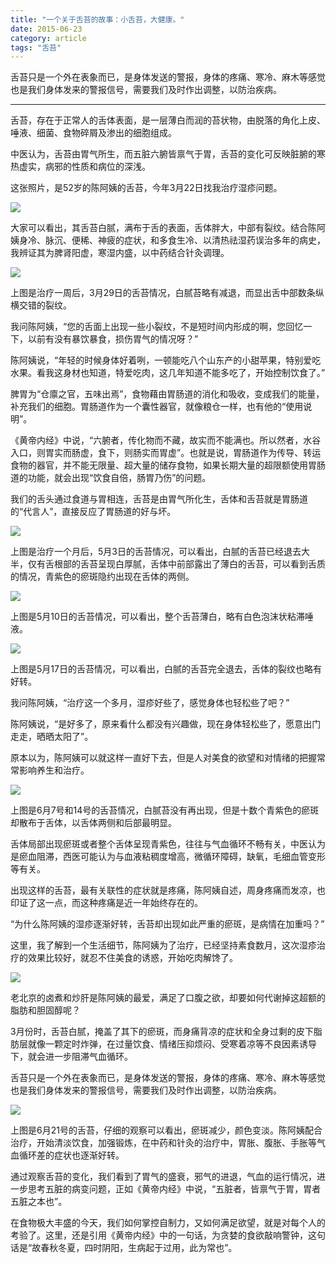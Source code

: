```yaml
---
title: "一个关于舌苔的故事：小舌苔，大健康。"
date: 2015-06-23
category: article
tags: "舌苔"
---
```


舌苔只是一个外在表象而已，是身体发送的警报，身体的疼痛、寒冷、麻木等感觉也是我们身体发来的警报信号，需要我们及时作出调整，以防治疾病。

***

舌苔，存在于正常人的舌体表面，是一层薄白而润的苔状物，由脱落的角化上皮、唾液、细菌、食物碎屑及渗出的细胞组成。

中医认为，舌苔由胃气所生，而五脏六腑皆禀气于胃，舌苔的变化可反映脏腑的寒热虚实，病邪的性质和病位的深浅。

这张照片，是52岁的陈阿姨的舌苔，今年3月22日找我治疗湿疹问题。

![](/media/2015/06/23-01.jpg)

大家可以看出，其舌苔白腻，满布于舌的表面，舌体胖大，中部有裂纹。结合陈阿姨身冷、脉沉、便稀、神疲的症状，和多食生冷、以清热祛湿药误治多年的病史，我辨证其为脾肾阳虚，寒湿内盛，以中药结合针灸调理。

![](/media/2015/06/23-02.jpg)

上图是治疗一周后，3月29日的舌苔情况，白腻苔略有减退，而显出舌中部数条纵横交错的裂纹。

我问陈阿姨，“您的舌面上出现一些小裂纹，不是短时间内形成的啊，您回忆一下，以前有没有暴饮暴食，损伤胃气的情况呀？”

陈阿姨说，“年轻的时候身体好着咧，一顿能吃八个山东产的小甜苹果，特别爱吃水果。看我这身材也知道，特爱吃肉，这几年知道不能多吃了，开始控制饮食了。”

脾胃为“仓廪之官，五味出焉”，食物藉由胃肠道的消化和吸收，变成我们的能量，补充我们的细胞。胃肠道作为一个囊性器官，就像粮仓一样，也有他的“使用说明”。

《黄帝内经》中说，“六腑者，传化物而不藏，故实而不能满也。所以然者，水谷入口，则胃实而肠虚，食下，则肠实而胃虚”。也就是说，胃肠道作为传导、转运食物的器官，并不能无限量、超大量的储存食物，如果长期大量的超限额使用胃肠道的功能，就会出现“饮食自倍，肠胃乃伤”的问题。

我们的舌头通过食道与胃相连，舌苔是由胃气所化生，舌体和舌苔就是胃肠道的“代言人”，直接反应了胃肠道的好与坏。

![](/media/2015/06/23-03.jpg)

上图是治疗一个月后，5月3日的舌苔情况，可以看出，白腻的舌苔已经退去大半，仅有舌根部的舌苔呈现白厚腻，舌体中前部露出了薄白的舌苔，可以看到舌质的情况，青紫色的瘀斑隐约出现在舌体的两侧。

![](/media/2015/06/23-04.jpg)

上图是5月10日的舌苔情况，可以看出，整个舌苔薄白，略有白色泡沫状粘滞唾液。

![](/media/2015/06/23-05.jpg)

上图是5月17日的舌苔情况，可以看出，白腻的舌苔完全退去，舌体的裂纹也略有好转。

我问陈阿姨，“治疗这一个多月，湿疹好些了，感觉身体也轻松些了吧？”

陈阿姨说，“是好多了，原来看什么都没有兴趣做，现在身体轻松些了，愿意出门走走，晒晒太阳了”。

原本以为，陈阿姨可以就这样一直好下去，但是人对美食的欲望和对情绪的把握常常影响养生和治疗。

![](/media/2015/06/23-06.jpg)

上图是6月7号和14号的舌苔情况，白腻苔没有再出现，但是十数个青紫色的瘀斑却散布于舌体，以舌体两侧和后部最明显。

舌体局部出现瘀斑或者整个舌体呈现青紫色，往往与气血循环不畅有关，中医认为是瘀血阻滞，西医可能认为与血液粘稠度增高，微循环障碍，缺氧，毛细血管变形等有关。

出现这样的舌苔，最有关联性的症状就是疼痛，陈阿姨自述，周身疼痛而发凉，也印证了这一点，而这种疼痛是近一年始终存在的。

“为什么陈阿姨的湿疹逐渐好转，舌苔却出现如此严重的瘀斑，是病情在加重吗？”

这里，我了解到一个生活细节，陈阿姨为了治疗，已经坚持素食数月，这次湿疹治疗的效果比较好，就忍不住美食的诱惑，开始吃肉解馋了。

![](/media/2015/06/23-07.jpg)

老北京的卤煮和炒肝是陈阿姨的最爱，满足了口腹之欲，却要如何代谢掉这超额的脂肪和胆固醇呢？

3月份时，舌苔白腻，掩盖了其下的瘀斑，而身痛背凉的症状和全身过剩的皮下脂肪层就像一颗定时炸弹，在过量饮食、情绪压抑烦闷、受寒着凉等不良因素诱导下，就会进一步阻滞气血循环。

舌苔只是一个外在表象而已，是身体发送的警报，身体的疼痛、寒冷、麻木等感觉也是我们身体发来的警报信号，需要我们及时作出调整，以防治疾病。

![](/media/2015/06/23-08.jpg)

上图是6月21号的舌苔，仔细的观察可以看出，瘀斑减少，颜色变淡。陈阿姨配合治疗，开始清淡饮食，加强锻炼，在中药和针灸的治疗中，胃胀、腹胀、手胀等气血循环差的症状也逐渐好转。

通过观察舌苔的变化，我们看到了胃气的盛衰，邪气的进退，气血的运行情况，进一步思考五脏的病变问题，正如《黄帝内经》中说，“五脏者，皆禀气于胃，胃者五脏之本也”。

在食物极大丰盛的今天，我们如何掌控自制力，又如何满足欲望，就是对每个人的考验了。这里，还是引用《黄帝内经》中的一句话，为贪婪的食欲敲响警钟，这句话是“故春秋冬夏，四时阴阳，生病起于过用，此为常也”。
